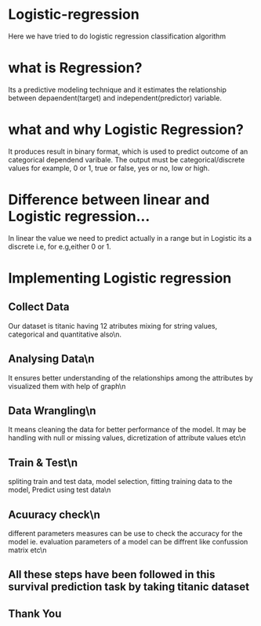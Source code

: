 # Logistic-regression
Here we have tried to do logistic regression classification algorithm
# what is Regression?
Its a predictive modeling technique and it estimates the relationship between depaendent(target) and independent(predictor) variable.
# what and why Logistic Regression?
It produces result in binary format, which is used to predict outcome of an categorical dependend varibale. The output must be categorical/discrete values for example, 0 or 1, true or false, yes or no, low or high.
# Difference between linear and Logistic regression...
In linear the value we need to predict actually in a range but in Logistic its a discrete i.e,  for e.g,either 0 or 1.
# Implementing Logistic regression
## Collect Data
Our dataset is titanic having 12 atributes mixing for string values, categorical and quantitative also\n.
## Analysing Data\n
It ensures better understanding of the relationships among the attributes by visualized them with help of graph\n     
## Data Wrangling\n
It means cleaning the data for better performance of the model. It may be handling with null or missing values, dicretization of attribute values etc\n
 ## Train & Test\n
spliting train and test data, model selection, fitting training data to the model, Predict using test data\n
 ## Acuuracy check\n
different parameters measures can be use to check the accuracy for the model ie. evaluation parameters of a model can be diffrent like confussion matrix etc\n
## All these steps have been followed in this survival prediction task by taking titanic dataset 
## Thank You
   
